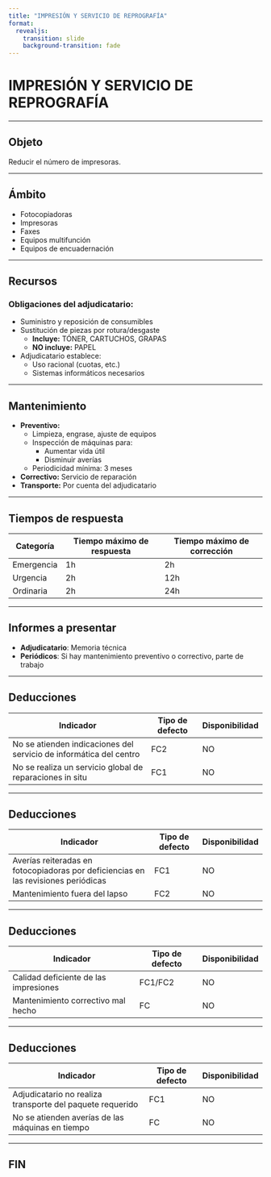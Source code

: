 ```yaml
---
title: "IMPRESIÓN Y SERVICIO DE REPROGRAFÍA"
format:
  revealjs:
    transition: slide
    background-transition: fade
---
```


# **IMPRESIÓN Y SERVICIO DE REPROGRAFÍA**

---

## **Objeto**
Reducir el número de impresoras.

---

## **Ámbito**
- Fotocopiadoras
- Impresoras
- Faxes
- Equipos multifunción
- Equipos de encuadernación

---

## **Recursos**
### Obligaciones del adjudicatario:
- Suministro y reposición de consumibles
- Sustitución de piezas por rotura/desgaste
  - **Incluye:** TÓNER, CARTUCHOS, GRAPAS
  - **NO incluye:** PAPEL
- Adjudicatario establece:
  - Uso racional (cuotas, etc.)
  - Sistemas informáticos necesarios

---

## **Mantenimiento**
- **Preventivo:**
  - Limpieza, engrase, ajuste de equipos
  - Inspección de máquinas para:
    - Aumentar vida útil
    - Disminuir averías
  - Periodicidad mínima: 3 meses
- **Correctivo:** Servicio de reparación
- **Transporte:** Por cuenta del adjudicatario

---

## **Tiempos de respuesta**
| Categoría | Tiempo máximo de respuesta | Tiempo máximo de corrección |
|-|-|-|
| Emergencia | 1h | 2h |
| Urgencia | 2h | 12h |
| Ordinaria  | 2h | 24h |

---

## **Informes a presentar**
- **Adjudicatario**: Memoria técnica
- **Periódicos**: Si hay mantenimiento preventivo o correctivo, parte de trabajo

---

## **Deducciones**
| Indicador | Tipo de defecto | Disponibilidad |
|-|-|-|
| No se atienden indicaciones del servicio de informática del centro | FC2 | NO |
| No se realiza un servicio global de reparaciones in situ | FC1 | NO |

---

## **Deducciones**
| Indicador | Tipo de defecto | Disponibilidad |
|-|-|-|
| Averías reiteradas en fotocopiadoras por deficiencias en las revisiones periódicas | FC1 | NO |
| Mantenimiento fuera del lapso | FC2 | NO |

---

## **Deducciones**
| Indicador | Tipo de defecto | Disponibilidad |
|-|-|-|
| Calidad deficiente de las impresiones | FC1/FC2 | NO |
| Mantenimiento correctivo mal hecho | FC | NO |

---

## **Deducciones**
| Indicador | Tipo de defecto | Disponibilidad |
|-|-|-|
| Adjudicatario no realiza transporte del paquete requerido | FC1 | NO |
| No se atienden averías de las máquinas en tiempo | FC | NO |

---

## **FIN**